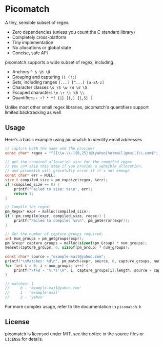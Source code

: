 # Picomatch
A tiny, sensible subset of regex.

* Zero dependencies (unless you count the C standard library)
* Completely cross-platform
* Tiny implementation
* No allocations or global state
* Concise, safe API

picomatch supports a wide subset of regex, including..
* Anchors `^ $ \b \B`
* Grouping and capturing `() (?:)`
* Sets, including ranges `[...] [^...] [a-zA-z]`
* Character classes `\s \S \w \W \d \D`
* Escaped characters `\n \r \t \0 \\`
* Quantifiers `+ +? * *? {1} {1,} {1,5} ?`

Unlike most other small regex libraries, picomatch's quantifiers support limited backtracking as well

## Usage
Here's a basic example using picomatch to identify email addresses
```c
// capture both the name and the provider
const char* regex = "^([\\w.\\-]{0,25})@(yahoo|hotmail|gmail)\\.com$";

// get the required allocation size for the compiled regex
// you can skip this step if you provide a sensible allocation, 
// and picomatch will gracefully error if it's not enough
const char* err = NULL;
size_t compiled_size = pm_expsize(regex, &err);  
if (compiled_size == 0) {  
    printf("Failed to size: %s\n", err);  
    return 1;  
}  

// Compile the regex!
pm_Regex* expr = malloc(compiled_size);  
if (!pm_compile(expr, compiled_size, regex)) {  
    printf("Failed to compile: %s\n", pm_geterror(expr));  
}  

// Get the number of capture groups required;
int num_groups = pm_getgroups(expr);
pm_Group* capture_groups = malloc(sizeof(pm_Group) * num_groups);  
memset(capture_groups, 0, sizeof(pm_Group) * num_groups);  
  
const char* source = "example-mail@yahoo.com";  
printf("\nMatches: %d\n", pm_match(expr, source, 0, capture_groups, num_groups, 0)); 
for (int i = 0; i < num_groups; i++) {  
    printf("\t%d - '%.*s'\n", i, capture_groups[i].length, source + capture_groups[i].start);  
}

// matches: 1
//     0 - 'example-mail@yahoo.com'
//     1 - 'example-mail'
//     2 - 'yahoo'
```

For more complex usage, refer to the documentation in `picomatch.h`

## License
picomatch is licensed under MIT, see the notice in the source files or `LICENSE` for details. 